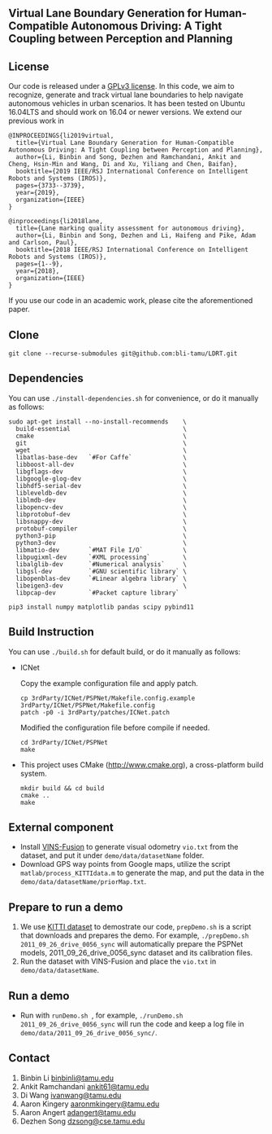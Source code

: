 ## Virtual Lane Boundary Generation for Human-Compatible Autonomous Driving: A Tight Coupling between Perception and Planning

## License

Our code is released under a [GPLv3 license](http://telerobot.cs.tamu.edu/lane/). In this code, we aim to recognize, generate and track virtual lane boundaries to help navigate autonomous vehicles in urban scenarios. It has been tested on Ubuntu 16.04LTS and should work on 16.04 or newer versions. We extend our previous work in

    @INPROCEEDINGS{li2019virtual,
      title={Virtual Lane Boundary Generation for Human-Compatible Autonomous Driving: A Tight Coupling between Perception and Planning},
      author={Li, Binbin and Song, Dezhen and Ramchandani, Ankit and Cheng, Hsin-Min and Wang, Di and Xu, Yiliang and Chen, Baifan},
      booktitle={2019 IEEE/RSJ International Conference on Intelligent Robots and Systems (IROS)},
      pages={3733--3739},
      year={2019},
      organization={IEEE}
    }

    @inproceedings{li2018lane,
      title={Lane marking quality assessment for autonomous driving},
      author={Li, Binbin and Song, Dezhen and Li, Haifeng and Pike, Adam and Carlson, Paul},
      booktitle={2018 IEEE/RSJ International Conference on Intelligent Robots and Systems (IROS)},
      pages={1--9},
      year={2018},
      organization={IEEE}
    }
    
If you use our code in an academic work, please cite the aforementioned paper.

## Clone
```
git clone --recurse-submodules git@github.com:bli-tamu/LDRT.git
```

## Dependencies

You can use ``./install-dependencies.sh`` for convenience, or do it manually as follows:
    
    sudo apt-get install --no-install-recommends    \
      build-essential                               \
      cmake                                         \
      git                                           \
      wget                                          \
      libatlas-base-dev   `#For Caffe`              \
      libboost-all-dev                              \
      libgflags-dev                                 \
      libgoogle-glog-dev                            \
      libhdf5-serial-dev                            \
      libleveldb-dev                                \
      liblmdb-dev                                   \
      libopencv-dev                                 \
      libprotobuf-dev                               \
      libsnappy-dev                                 \
      protobuf-compiler                             \
      python3-pip                                   \
      python3-dev                                   \
      libmatio-dev        `#MAT File I/O`           \
      libpugixml-dev      `#XML processing`         \
      libalglib-dev       `#Numerical analysis`     \
      libgsl-dev          `#GNU scientific library` \
      libopenblas-dev     `#Linear algebra library` \
      libeigen3-dev                                 \
      libpcap-dev         `#Packet capture library`

    pip3 install numpy matplotlib pandas scipy pybind11

## Build Instruction

You can use ```./build.sh``` for default build, or do it manually as follows:

* ICNet

    Copy the example configuration file and apply patch.
    ```
    cp 3rdParty/ICNet/PSPNet/Makefile.config.example 3rdParty/ICNet/PSPNet/Makefile.config
    patch -p0 -i 3rdParty/patches/ICNet.patch
    ```
    Modified the configuration file before compile if needed.
    ```
    cd 3rdParty/ICNet/PSPNet
    make
    ```
* This project uses CMake (http://www.cmake.org), a cross-platform build system. 
    ```
    mkdir build && cd build
    cmake ..
    make
    ```

## External component
* Install [VINS-Fusion](https://github.com/HKUST-Aerial-Robotics/VINS-Fusion.git) to generate visual odometry ``vio.txt`` from the dataset, and put it under ``demo/data/datasetName`` folder.
* Download GPS way points from Google maps, utilize the script ``matlab/process_KITTIdata.m`` to generate the map, and put the data in the ``demo/data/datasetName/priorMap.txt``. 

## Prepare to run a demo

1. We use [KITTI dataset](http://www.cvlibs.net/datasets/kitti/raw_data.php?type=city) to demostrate our code, ``prepDemo.sh`` is a script that downloads and prepares the demo. For example, ``./prepDemo.sh 2011_09_26_drive_0056_sync`` will automatically prepare the PSPNet models, 2011_09_26_drive_0056_sync dataset and its calibration files.
2. Run the dataset with VINS-Fusion and place the ``vio.txt`` in ``demo/data/datasetName``.

## Run a demo
* Run with ``runDemo.sh ``, for example, ``./runDemo.sh 2011_09_26_drive_0056_sync`` will run the code and keep a log file in ``demo/data/2011_09_26_drive_0056_sync/``.


## Contact

1. Binbin Li <binbinli@tamu.edu>
2. Ankit Ramchandani <ankit61@tamu.edu>
3. Di Wang <ivanwang@tamu.edu>
4. Aaron Kingery <aaronmkingery@tamu.edu>
5. Aaron Angert <adangert@tamu.edu>
6. Dezhen Song <dzsong@cse.tamu.edu>
